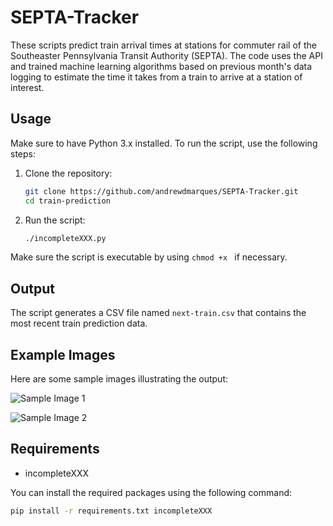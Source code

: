 # SEPTA-Tracker
These scripts predict train arrival times at stations for commuter rail of the Southeaster Pennsylvania Transit Authority (SEPTA). The code uses the API and trained machine learning algorithms based on previous month's data logging to estimate the time it takes from a train to arrive at a station of interest.

## Usage

Make sure to have Python 3.x installed. To run the script, use the following steps:

1. Clone the repository:
    ```bash
    git clone https://github.com/andrewdmarques/SEPTA-Tracker.git
    cd train-prediction
    ```

2. Run the script:
    ```bash
    ./incompleteXXX.py
    ```

Make sure the script is executable by using `chmod +x ` if necessary.

## Output

The script generates a CSV file named `next-train.csv` that contains the most recent train prediction data.

## Example Images

Here are some sample images illustrating the output:

![Sample Image 1](image1.jpg)

![Sample Image 2](image2.jpg)

## Requirements

- incompleteXXX

You can install the required packages using the following command:

```bash
pip install -r requirements.txt incompleteXXX
